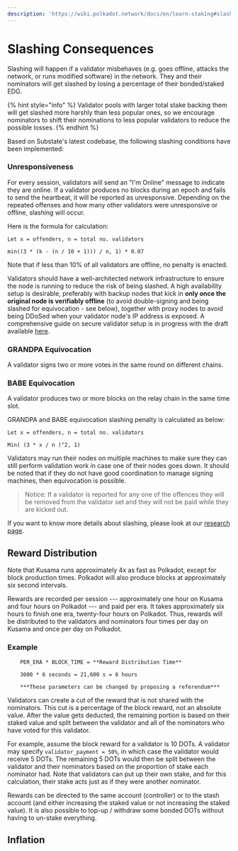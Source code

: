 ```yaml
---
description: 'https://wiki.polkadot.network/docs/en/learn-staking#slashing'
---
```


# Slashing Consequences

Slashing will happen if a validator misbehaves \(e.g. goes offline, attacks the network, or runs modified software\) in the network. They and their nominators will get slashed by losing a percentage of their bonded/staked EDG.

{% hint style="info" %}
Validator pools with larger total stake backing them will get slashed more harshly than less popular ones, so we encourage nominators to shift their nominations to less popular validators to reduce the possible losses.
{% endhint %}

Based on Substate's latest codebase, the following slashing conditions have been implemented:

### Unresponsiveness

For every session, validators will send an "I'm Online" message to indicate they are online. If a validator produces no blocks during an epoch and fails to send the heartbeat, it will be reported as unresponsive. Depending on the repeated offenses and how many other validators were unresponsive or offline, slashing will occur.

Here is the formula for calculation:

```text
Let x = offenders, n = total no. validators

min((3 * (k - (n / 10 + 1))) / n, 1) * 0.07
```

Note that if less than 10% of all validators are offline, no penalty is enacted.

Validators should have a well-architected network infrastructure to ensure the node is running to reduce the risk of being slashed. A high availability setup is desirable, preferably with backup nodes that kick in **only once the original node is verifiably offline** \(to avoid double-signing and being slashed for equivocation - see below\), together with proxy nodes to avoid being DDoSed when your validator node's IP address is exposed. A comprehensive guide on secure validator setup is in progress with the draft available [here](https://wiki.polkadot.network/docs/en/maintain-guides-secure-validator).

### GRANDPA Equivocation

A validator signs two or more votes in the same round on different chains.

### BABE Equivocation

A validator produces two or more blocks on the relay chain in the same time slot.

GRANDPA and BABE equivocation slashing penalty is calculated as below:

```text
Let x = offenders, n = total no. validators

Min( (3 * x / n )^2, 1)
```

Validators may run their nodes on multiple machines to make sure they can still perform validation work in case one of their nodes goes down. It should be noted that if they do not have good coordination to manage signing machines, then equivocation is possible.

> Notice: If a validator is reported for any one of the offences they will be removed from the validator set and they will not be paid while they are kicked out.

If you want to know more details about slashing, please look at our [research page](https://research.web3.foundation/en/latest/polkadot/slashing/amounts.html).

## Reward Distribution

Note that Kusama runs approximately 4x as fast as Polkadot, except for block production times. Polkadot will also produce blocks at approximately six second intervals.

Rewards are recorded per session --- approximately one hour on Kusama and four hours on Polkadot --- and paid per era. It takes approximately six hours to finish one era, twenty-four hours on Polkadot. Thus, rewards will be distributed to the validators and nominators four times per day on Kusama and once per day on Polkadot.

### Example

```text
    PER_ERA * BLOCK_TIME = **Reward Distribution Time**

    3600 * 6 seconds = 21,600 s = 6 hours

    ***These parameters can be changed by proposing a referendum***
```

Validators can create a cut of the reward that is not shared with the nominators. This cut is a percentage of the block reward, not an absolute value. After the value gets deducted, the remaining portion is based on their staked value and split between the validator and all of the nominators who have voted for this validator.

For example, assume the block reward for a validator is 10 DOTs. A validator may specify `validator_payment = 50%`, in which case the validator would receive 5 DOTs. The remaining 5 DOTs would then be split between the validator and their nominators based on the proportion of stake each nominator had. Note that validators can put up their own stake, and for this calculation, their stake acts just as if they were another nominator.

Rewards can be directed to the same account \(controller\) or to the stash account \(and either increasing the staked value or not increasing the staked value\). It is also possible to top-up / withdraw some bonded DOTs without having to un-stake everything.

## Inflation

